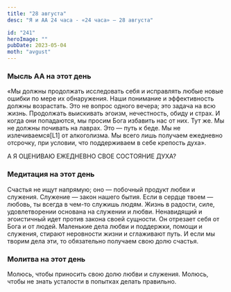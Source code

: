 ```yaml
---
title: "28 августа"
desc: "Я и АА 24 часа - «24 часа» — 28 августа"

id: "241"
heroImage: ""
pubDate: 2023-05-04
moth: "avgust"
---
```


### Мысль АА на этот день

«Мы должны продолжать исследовать себя и исправлять любые новые ошибки по мере
их обнаружения. Наши понимание и эффективность должны возрастать. Это не
вопрос одного вечера; это задача на всю жизнь. Продолжать выискивать эгоизм,
нечестность, обиду и страх. И когда они попадаются, мы просим Бога избавить
нас от них. Тут же. Мы не должны почивать на лаврах. Это — путь к беде. Мы не
излечиваемся[L1] от алкоголизма. Мы всего лишь получаем ежедневно отсрочку,
при условии, что поддерживаем в себе крепость духа».

А Я ОЦЕНИВАЮ ЕЖЕДНЕВНО СВОЕ СОСТОЯНИЕ ДУХА?

### Медитация на этот день

Счастья не ищут напрямую; оно — побочный продукт любви и служения. Служение —
закон нашего бытия. Если в сердце твоем — любовь, ты всегда в чем-то служишь
людям. Жизнь в радости, силе, удовлетворении основана на служении и любви.
Ненавидящий и эгоистичный идет против закона своей сущности. Он отрезает себя
от Бога и от людей. Маленькие дела любви и поддержки, помощи и служения,
стирают неровности жизни и сглаживают путь. И если мы творим дела эти, то
обязательно получаем свою долю счастья.

### Молитва на этот день

Молюсь, чтобы приносить свою долю любви и служения. Молюсь, чтобы не знать
усталости в попытках делать правильно.
